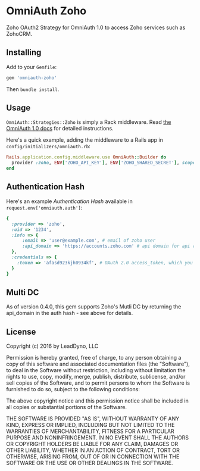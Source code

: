 
# OmniAuth Zoho

Zoho OAuth2 Strategy for OmniAuth 1.0 to access Zoho services such as ZohoCRM.

## Installing

Add to your `Gemfile`:

```ruby
gem 'omniauth-zoho'
```

Then `bundle install`.

## Usage

`OmniAuth::Strategies::Zoho` is simply a Rack middleware. Read [the OmniAuth 1.0 docs](https://github.com/intridea/omniauth) for detailed instructions.

Here's a quick example, adding the middleware to a Rails app in `config/initializers/omniauth.rb`:

```ruby
Rails.application.config.middleware.use OmniAuth::Builder do
  provider :zoho, ENV['ZOHO_API_KEY'], ENV['ZOHO_SHARED_SECRET'], scope: 'ZohoCRM.modules.ALL'
end
```

## Authentication Hash

Here's an example *Authentication Hash* available in `request.env['omniauth.auth']`:

```ruby
{
  :provider => 'zoho',
  :uid => '1234',
  :info => {
      :email => 'user@example.com', # email of zoho user
      :api_domain => 'https://accounts.zoho.com' # api domain for api requests
  },
  :credentials => {
    :token => 'afasd923kjh0934kf', # OAuth 2.0 access_token, which you store and use to authenticate API requests
  }
}
```

## Multi DC

As of version 0.4.0, this gem supports Zoho's Mutli DC by returning the api_domain in the auth hash - see above for details.


## License

Copyright (c) 2016 by LeadDyno, LLC

Permission is hereby granted, free of charge, to any person obtaining a copy of this software and associated documentation files (the "Software"), to deal in the Software without restriction, including without limitation the rights to use, copy, modify, merge, publish, distribute, sublicense, and/or sell copies of the Software, and to permit persons to whom the Software is furnished to do so, subject to the following conditions:

The above copyright notice and this permission notice shall be included in all copies or substantial portions of the Software.

THE SOFTWARE IS PROVIDED "AS IS", WITHOUT WARRANTY OF ANY KIND, EXPRESS OR IMPLIED, INCLUDING BUT NOT LIMITED TO THE WARRANTIES OF MERCHANTABILITY, FITNESS FOR A PARTICULAR PURPOSE AND NONINFRINGEMENT. IN NO EVENT SHALL THE AUTHORS OR COPYRIGHT HOLDERS BE LIABLE FOR ANY CLAIM, DAMAGES OR OTHER LIABILITY, WHETHER IN AN ACTION OF CONTRACT, TORT OR OTHERWISE, ARISING FROM, OUT OF OR IN CONNECTION WITH THE SOFTWARE OR THE USE OR OTHER DEALINGS IN THE SOFTWARE.
